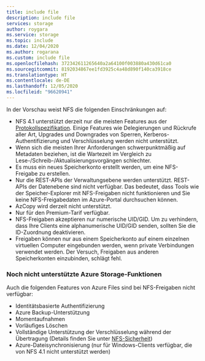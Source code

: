 ```yaml
---
title: include file
description: include file
services: storage
author: roygara
ms.service: storage
ms.topic: include
ms.date: 12/04/2020
ms.author: rogarana
ms.custom: include file
ms.openlocfilehash: 372342611265640a2a64100f003880a430d61ca0
ms.sourcegitcommit: 8192034867ee1fd3925c4a48d890f140ca3918ce
ms.translationtype: HT
ms.contentlocale: de-DE
ms.lasthandoff: 12/05/2020
ms.locfileid: "96620941"
---
```

In der Vorschau weist NFS die folgenden Einschränkungen auf:

- NFS 4.1 unterstützt derzeit nur die meisten Features aus der [Protokollspezifikation](https://tools.ietf.org/html/rfc5661). Einige Features wie Delegierungen und Rückrufe aller Art, Upgrades und Downgrades von Sperren, Kerberos-Authentifizierung und Verschlüsselung werden nicht unterstützt.
- Wenn sich die meisten Ihrer Anforderungen schwerpunktmäßig auf Metadaten beziehen, ist die Wartezeit im Vergleich zu Lese-/Schreib-/Aktualisierungsvorgängen schlechter.
- Es muss ein neues Speicherkonto erstellt werden, um eine NFS-Freigabe zu erstellen.
- Nur die REST-APIs der Verwaltungsebene werden unterstützt. REST-APIs der Datenebene sind nicht verfügbar. Das bedeutet, dass Tools wie der Speicher-Explorer mit NFS-Freigaben nicht funktionieren und Sie keine NFS-Freigabedaten im Azure-Portal durchsuchen können.
- AzCopy wird derzeit nicht unterstützt.
- Nur für den Premium-Tarif verfügbar.
- NFS-Freigaben akzeptieren nur numerische UID/GID. Um zu verhindern, dass Ihre Clients eine alphanumerische UID/GID senden, sollten Sie die ID-Zuordnung deaktivieren.
- Freigaben können nur aus einem Speicherkonto auf einem einzelnen virtuellen Computer eingebunden werden, wenn private Verbindungen verwendet werden. Der Versuch, Freigaben aus anderen Speicherkonten einzubinden, schlägt fehl.

### <a name="azure-storage-features-not-yet-supported"></a>Noch nicht unterstützte Azure Storage-Funktionen

Auch die folgenden Features von Azure Files sind bei NFS-Freigaben nicht verfügbar:

- Identitätsbasierte Authentifizierung
- Azure Backup-Unterstützung
- Momentaufnahmen
- Vorläufiges Löschen
- Vollständige Unterstützung der Verschlüsselung während der Übertragung (Details finden Sie unter [NFS-Sicherheit](../articles/storage/files/storage-files-compare-protocols.md#security))
- Azure-Dateisynchronisierung (nur für Windows-Clients verfügbar, die von NFS 4.1 nicht unterstützt werden)
